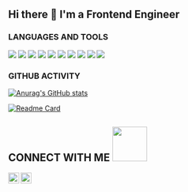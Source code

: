 
## Hi there 👋 I'm a Frontend Engineer 

### LANGUAGES AND TOOLS

[<img src="https://img.shields.io/badge/HTML5-Jade-orange"/>][mock]
[<img src="https://img.shields.io/badge/CSS3-SCSS-red"/>][mock]
[<img src="https://img.shields.io/badge/Bootstrap-AntDesign-0C6BFF"/>][mock]
[<img src="https://img.shields.io/badge/JavaScript-TypeScript-blue"/>][mock]
[<img src="https://img.shields.io/badge/React-Redux-blueviolet"/>][mock]
[<img src="https://img.shields.io/badge/React%20Native-NativeBase-50BFC3"/>][mock]
[<img src="https://img.shields.io/badge/jQuery-Ajax-yellow"/>][mock]
[<img src="https://img.shields.io/badge/Gulp-Webpack-rgb(82%2C153%2C200)"/>][mock]
[<img src="https://img.shields.io/badge/%20Wordpress-PHP-blueviolet"/>][mock]
[<img src="https://img.shields.io/badge/Python-Pip-green"/>][mock]

### GITHUB ACTIVITY
[![Anurag's GitHub stats](https://github-readme-stats.vercel.app/api?username=dogram99&theme=react&show_icons=true)](https://github.com/anuraghazra/github-readme-stats)

[![Readme Card](https://github-readme-stats.vercel.app/api/pin/?username=dogram99&repo=react-stack-bro&theme=react&show_icons=true)](https://github.com/dogram99/react-stack-bro)

## CONNECT WITH ME [<img width="70" src="https://camo.githubusercontent.com/be37cdc8f930300096c506ad4574eaae977c48fbb2705cfcb92f4eeab8282c7a/68747470733a2f2f6d656469612e67697068792e636f6d2f6d656469612f56674344417a634b767352364f4d307557672f67697068792e676966" />][mock]
[<img align="left" alt="vk" width="22px" src="https://user-images.githubusercontent.com/47212815/123818206-753c1a80-d901-11eb-96cf-bcf2478c9ab0.png" />][vk]
[<img align="left" alt="telegram" width="22px" src="https://user-images.githubusercontent.com/47212815/123818893-07dcb980-d902-11eb-95d0-1a64484b47ec.png" />][telegram]

[vk]: https://vk.com/rewq_99
[telegram]: https://t.me/Rewq99
[mock]: #
